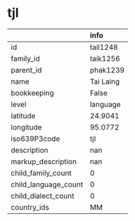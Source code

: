 # tjl
|                      | info      |
|:---------------------|:----------|
| id                   | tail1248  |
| family_id            | taik1256  |
| parent_id            | phak1239  |
| name                 | Tai Laing |
| bookkeeping          | False     |
| level                | language  |
| latitude             | 24.9041   |
| longitude            | 95.0772   |
| iso639P3code         | tjl       |
| description          | nan       |
| markup_description   | nan       |
| child_family_count   | 0         |
| child_language_count | 0         |
| child_dialect_count  | 0         |
| country_ids          | MM        |